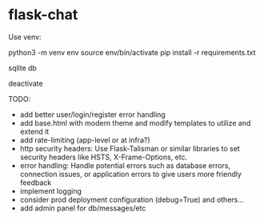 # flask-chat

Use venv:

python3 -m venv env
source env/bin/activate
pip install -r requirements.txt

sqlite db

deactivate





TODO:
- add better user/login/register error handling
- add base.html with modern theme and modify templates to utilize and extend it
- add rate-limiting (app-level or at infra?)
- http security headers: Use Flask-Talisman or similar libraries to set security headers like HSTS, X-Frame-Options, etc.
- error handling: Handle potential errors such as database errors, connection issues, or application errors to give users more friendly feedback
- implement logging
- consider prod deployment configuration (debug=True) and others... 
- add admin panel for db/messages/etc